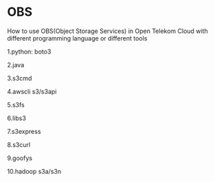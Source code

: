 # OBS
How to use OBS(Object Storage Services) in Open Telekom Cloud with different programming language or different tools

1.python: boto3

2.java

3.s3cmd

4.awscli s3/s3api

5.s3fs

6.libs3

7.s3express

8.s3curl

9.goofys

10.hadoop s3a/s3n


